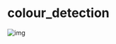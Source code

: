 # colour_detection
![img](https://user-images.githubusercontent.com/94949620/216778626-09612e53-79cc-4efb-95ba-30b5451fc6b3.jpg)
